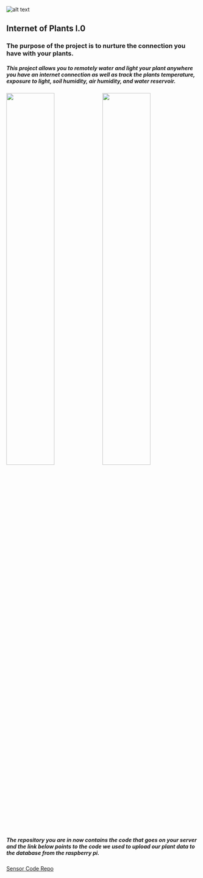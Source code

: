 ![alt text](/public/assets/images/info1.png "Logo Title Text 1")

## Internet of Plants I.0
### The purpose of the project is to nurture the connection you have with your plants.

##### This project allows you to remotely water and light your plant anywhere you have an internet connection as well as track the plants temperature, exposure to light, soil humidity, air humidity, and water reservoir.




<img src="public/assets/images/info3.png" width="50%" style="float: left"/>
<img src="public/assets/images/info2.png" width="50%" style="float: right"/>

##### The repository you are in now contains the code that goes on your server and the link below points to the code we used to upload our plant data to the database from the raspberry pi.


[Sensor Code Repo](https://github.com/tstorti/noodle-sensor "sensor code repository")
